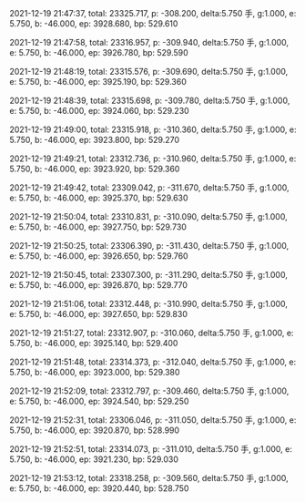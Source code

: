 2021-12-19 21:47:37, total: 23325.717, p: -308.200, delta:5.750 手, g:1.000, e: 5.750, b: -46.000, ep: 3928.680, bp: 529.610

2021-12-19 21:47:58, total: 23316.957, p: -309.940, delta:5.750 手, g:1.000, e: 5.750, b: -46.000, ep: 3926.780, bp: 529.590

2021-12-19 21:48:19, total: 23315.576, p: -309.690, delta:5.750 手, g:1.000, e: 5.750, b: -46.000, ep: 3925.190, bp: 529.360

2021-12-19 21:48:39, total: 23315.698, p: -309.780, delta:5.750 手, g:1.000, e: 5.750, b: -46.000, ep: 3924.060, bp: 529.230

2021-12-19 21:49:00, total: 23315.918, p: -310.360, delta:5.750 手, g:1.000, e: 5.750, b: -46.000, ep: 3923.800, bp: 529.270

2021-12-19 21:49:21, total: 23312.736, p: -310.960, delta:5.750 手, g:1.000, e: 5.750, b: -46.000, ep: 3923.920, bp: 529.360

2021-12-19 21:49:42, total: 23309.042, p: -311.670, delta:5.750 手, g:1.000, e: 5.750, b: -46.000, ep: 3925.370, bp: 529.630

2021-12-19 21:50:04, total: 23310.831, p: -310.090, delta:5.750 手, g:1.000, e: 5.750, b: -46.000, ep: 3927.750, bp: 529.730

2021-12-19 21:50:25, total: 23306.390, p: -311.430, delta:5.750 手, g:1.000, e: 5.750, b: -46.000, ep: 3926.650, bp: 529.760

2021-12-19 21:50:45, total: 23307.300, p: -311.290, delta:5.750 手, g:1.000, e: 5.750, b: -46.000, ep: 3926.870, bp: 529.770

2021-12-19 21:51:06, total: 23312.448, p: -310.990, delta:5.750 手, g:1.000, e: 5.750, b: -46.000, ep: 3927.650, bp: 529.830

2021-12-19 21:51:27, total: 23312.907, p: -310.060, delta:5.750 手, g:1.000, e: 5.750, b: -46.000, ep: 3925.140, bp: 529.400

2021-12-19 21:51:48, total: 23314.373, p: -312.040, delta:5.750 手, g:1.000, e: 5.750, b: -46.000, ep: 3923.000, bp: 529.380

2021-12-19 21:52:09, total: 23312.797, p: -309.460, delta:5.750 手, g:1.000, e: 5.750, b: -46.000, ep: 3924.540, bp: 529.250

2021-12-19 21:52:31, total: 23306.046, p: -311.050, delta:5.750 手, g:1.000, e: 5.750, b: -46.000, ep: 3920.870, bp: 528.990

2021-12-19 21:52:51, total: 23314.073, p: -311.010, delta:5.750 手, g:1.000, e: 5.750, b: -46.000, ep: 3921.230, bp: 529.030

2021-12-19 21:53:12, total: 23318.258, p: -309.560, delta:5.750 手, g:1.000, e: 5.750, b: -46.000, ep: 3920.440, bp: 528.750